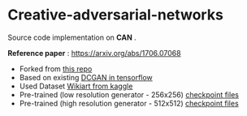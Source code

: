 # Creative-adversarial-networks

Source code implementation on **CAN** .

**Reference paper** : https://arxiv.org/abs/1706.07068 


- Forked from [this repo](https://github.com/KIMSEUNGGYU/AI-Art-Lab)
- Based on existing [DCGAN in tensorflow](https://github.com/carpedm20/DCGAN-tensorflow)
- Used Dataset [Wikiart from kaggle](https://www.kaggle.com/c/painter-by-numbers/data)
- Pre-trained (low resolution generator - 256x256) [checkpoint files](https://drive.google.com/open?id=1-7TFfo5lBj9zmjQHSRl_MMy99DxDCh50)
- Pre-trained (high resolution generator - 512x512) [checkpoint files](https://drive.google.com/open?id=1GWv8-5mkLHkKygZ2EjYmfV5l_4Czs6jR)
